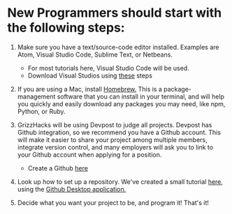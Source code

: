 <h1>New Programmers should start with the following steps:</h1>
 
1) Make sure you have a text/source-code editor installed. Examples are Atom, Visual Studio Code, Sublime Text, or Netbeans.
    - For most tutorials here, Visual Studio Code will be used. 
    - Download Visual Studios using <a href="https://code.visualstudio.com/docs/setup/setup-overview">these</a> steps
2) If you are using a Mac, install <a href="https://brew.sh">Homebrew.</a> This is a package-management software that you can install in your terminal, and will 
help you quickly and easily download any packages you may need, like npm, Python, or Ruby.

3) GrizzHacks will be using Devpost to judge all projects. Devpost has Github integration, so we recommend you have a Github account. 
This will make it easier to share your project among multiple members, integrate version control, and many employers will ask you
to link to your Github account when applying for a position.
    - Create a Github <a href="https://github.com/join">here</a>

4) Look up how to set up a repository. We've created a small tutorial <a href="Creation.md">here</a>, using the <a href="https://desktop.github.com">Github Desktop application.</a>

5) Decide what you want your project to be, and program it! That's it!
